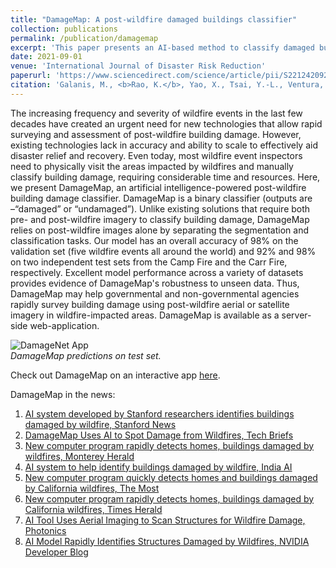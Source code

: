 ```yaml
---
title: "DamageMap: A post-wildfire damaged buildings classifier"
collection: publications
permalink: /publication/damagemap
excerpt: 'This paper presents an AI-based method to classify damaged buildings using post-wildfire images only.'
date: 2021-09-01
venue: 'International Journal of Disaster Risk Reduction'
paperurl: 'https://www.sciencedirect.com/science/article/pii/S221242092100501X'
citation: 'Galanis, M., <b>Rao, K.</b>, Yao, X., Tsai, Y.-L., Ventura, J., & Fricker, G. A. (2021). DamageMap: A post-wildfire damaged buildings classifier. <i>International Journal of Disaster Risk Reduction</i>, 102540. https://doi.org/10.1016/j.ijdrr.2021.102540'
---
```


The increasing frequency and severity of wildfire events in the last few decades have created an urgent need for new technologies that allow rapid surveying and assessment of post-wildfire building damage. However, existing technologies lack in accuracy and ability to scale to effectively aid disaster relief and recovery. Even today, most wildfire event inspectors need to physically visit the areas impacted by wildfires and manually classify building damage, requiring considerable time and resources. Here, we present DamageMap, an artificial intelligence-powered post-wildfire building damage classifier. DamageMap is a binary classifier (outputs are –“damaged” or “undamaged”). Unlike existing solutions that require both pre- and post-wildfire imagery to classify building damage, DamageMap relies on post-wildfire images alone by separating the segmentation and classification tasks. Our model has an overall accuracy of 98% on the validation set (five wildfire events all around the world) and 92% and 98% on two independent test sets from the Camp Fire and the Carr Fire, respectively. Excellent model performance across a variety of datasets provides evidence of DamageMap's robustness to unseen data. Thus, DamageMap may help governmental and non-governmental agencies rapidly survey building damage using post-wildfire aerial or satellite imagery in wildfire-impacted areas. DamageMap is available as a server-side web-application.

![DamageNet App](https://github.com/kkraoj/damaged_structures_detector/blob/master/firgures/dashboard3.gif?raw=true)     
_DamageMap predictions on test set._


Check out DamageMap on an interactive app <a href="https://kkraoj.users.earthengine.app/view/damagemap" target="_blank">here</a>.

DamageMap in the news:

1. [AI system developed by Stanford researchers identifies buildings damaged by wildfire, Stanford News](https://news.stanford.edu/2021/09/16/ai-system-identifies-buildings-damaged-wildfire/)
1. [DamageMap Uses AI to Spot Damage from Wildfires, Tech Briefs](https://www.techbriefs.com/component/content/article/tb/stories/blog/40070)
1. [New computer program rapidly detects homes, buildings damaged by wildfires, Monterey Herald](https://www.montereyherald.com/2021/12/26/new-computer-program-rapidly-detects-homes-buildings-damaged-by-wildfires/)
1. [AI system to help identify buildings damaged by wildfire, India AI](https://indiaai.gov.in/news/ai-system-to-help-identify-buildings-damaged-by-wildfire)
1. [New computer program quickly detects homes and buildings damaged by California wildfires, The Most](https://themost.org/new-computer-program-quickly-detects-homes-and-buildings-damaged-by-california-wildfires/)
1. [New computer program rapidly detects homes, buildings damaged by California wildfires, Times Herald](https://www.timesheraldonline.com/2021/12/29/new-computer-program-rapidly-detects-homes-buildings-damaged-by-wildfires-2/)
1. [AI Tool Uses Aerial Imaging to Scan Structures for Wildfire Damage, Photonics](https://www.photonics.com/Articles/AI_Tool_Uses_Aerial_Imaging_to_Scan_Structures/a67384)
1. [AI Model Rapidly Identifies Structures Damaged by Wildfires, NVIDIA Developer Blog](https://developer.nvidia.com/blog/ai-model-rapidly-identifies-structures-damaged-by-wildfires/)